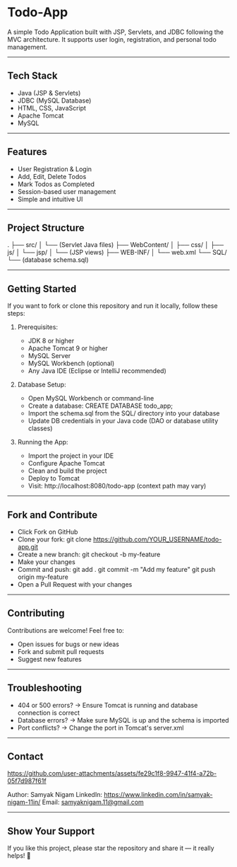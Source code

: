 Todo-App
========

A simple Todo Application built with JSP, Servlets, and JDBC following the MVC architecture. It supports user login, registration, and personal todo management.

------------------------------------------------------------

Tech Stack
----------
- Java (JSP & Servlets)
- JDBC (MySQL Database)
- HTML, CSS, JavaScript
- Apache Tomcat
- MySQL

------------------------------------------------------------

Features
--------
- User Registration & Login
- Add, Edit, Delete Todos
- Mark Todos as Completed
- Session-based user management
- Simple and intuitive UI

------------------------------------------------------------

Project Structure
-----------------
.
├── src/
│   └── (Servlet Java files)
├── WebContent/
│   ├── css/
│   ├── js/
│   └── jsp/
│       └── (JSP views)
├── WEB-INF/
│   └── web.xml
└── SQL/
    └── (database schema.sql)

------------------------------------------------------------

Getting Started
---------------
If you want to fork or clone this repository and run it locally, follow these steps:

1) Prerequisites:
   - JDK 8 or higher
   - Apache Tomcat 9 or higher
   - MySQL Server
   - MySQL Workbench (optional)
   - Any Java IDE (Eclipse or IntelliJ recommended)

2) Database Setup:
   - Open MySQL Workbench or command-line
   - Create a database:
     CREATE DATABASE todo_app;
   - Import the schema.sql from the SQL/ directory into your database
   - Update DB credentials in your Java code (DAO or database utility classes)

3) Running the App:
   - Import the project in your IDE
   - Configure Apache Tomcat
   - Clean and build the project
   - Deploy to Tomcat
   - Visit: http://localhost:8080/todo-app (context path may vary)

------------------------------------------------------------

Fork and Contribute
--------------------
- Click Fork on GitHub
- Clone your fork:
  git clone https://github.com/YOUR_USERNAME/todo-app.git
- Create a new branch:
  git checkout -b my-feature
- Make your changes
- Commit and push:
  git add .
  git commit -m "Add my feature"
  git push origin my-feature
- Open a Pull Request with your changes

------------------------------------------------------------

Contributing
------------
Contributions are welcome! Feel free to:
- Open issues for bugs or new ideas
- Fork and submit pull requests
- Suggest new features

------------------------------------------------------------

Troubleshooting
---------------
- 404 or 500 errors?
  -> Ensure Tomcat is running and database connection is correct
- Database errors?
  -> Make sure MySQL is up and the schema is imported
- Port conflicts?
  -> Change the port in Tomcat's server.xml

------------------------------------------------------------

Contact
-------

https://github.com/user-attachments/assets/fe29c1f8-9947-41f4-a72b-05f7d987f61f


Author: Samyak Nigam
LinkedIn: https://www.linkedin.com/in/samyak-nigam-11in/
Email: samyaknigam.11@gmail.com

------------------------------------------------------------

Show Your Support
-----------------
If you like this project, please star the repository and share it — it really helps! 🚀

